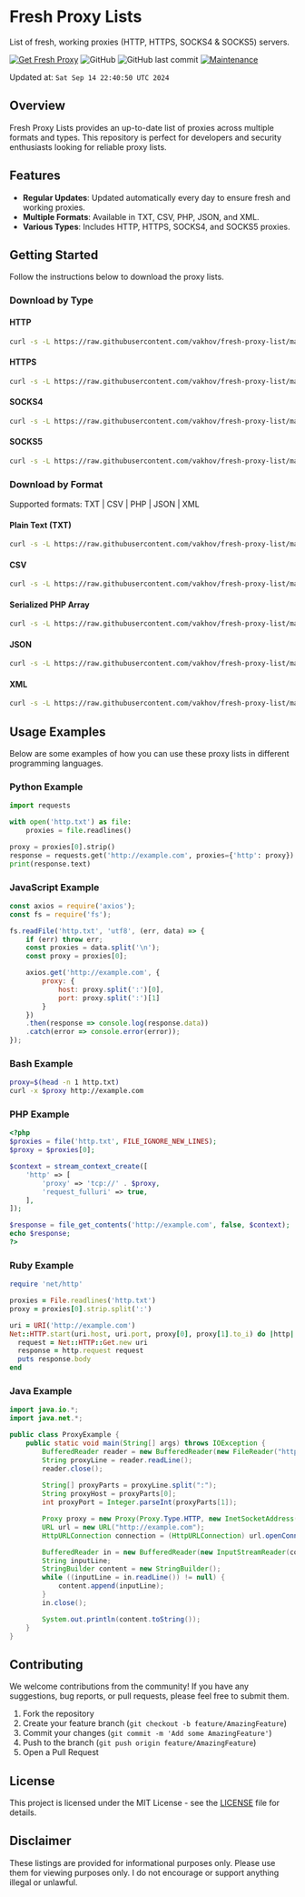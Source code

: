 # Fresh Proxy Lists

List of fresh, working proxies (HTTP, HTTPS, SOCKS4 & SOCKS5) servers.

[![Get Fresh Proxy](https://github.com/vakhov/fresh-proxy-list/actions/workflows/update.yml/badge.svg)](https://github.com/vakhov/fresh-proxy-list/actions/workflows/update.yml)
![GitHub](https://img.shields.io/github/license/vakhov/fresh-proxy-list)
![GitHub last commit](https://img.shields.io/github/last-commit/vakhov/fresh-proxy-list)
[![Maintenance](https://img.shields.io/badge/Maintained%3F-yes-green.svg)](https://github.com/vakhov/fresh-proxy-list/graphs/commit-activity)

Updated at: `Sat Sep 14 22:40:50 UTC 2024`

## Overview

Fresh Proxy Lists provides an up-to-date list of proxies across multiple formats and types. This repository is perfect for developers and security enthusiasts looking for reliable proxy lists.

## Features

- **Regular Updates**: Updated automatically every day to ensure fresh and working proxies.
- **Multiple Formats**: Available in TXT, CSV, PHP, JSON, and XML.
- **Various Types**: Includes HTTP, HTTPS, SOCKS4, and SOCKS5 proxies.

## Getting Started

Follow the instructions below to download the proxy lists.

### Download by Type

#### HTTP
```bash
curl -s -L https://raw.githubusercontent.com/vakhov/fresh-proxy-list/master/http.txt -o http.txt
```

#### HTTPS
```bash
curl -s -L https://raw.githubusercontent.com/vakhov/fresh-proxy-list/master/https.txt -o https.txt
```

#### SOCKS4
```bash
curl -s -L https://raw.githubusercontent.com/vakhov/fresh-proxy-list/master/socks4.txt -o socks4.txt
```

#### SOCKS5
```bash
curl -s -L https://raw.githubusercontent.com/vakhov/fresh-proxy-list/master/socks5.txt -o socks5.txt
```

### Download by Format

Supported formats: TXT | CSV | PHP | JSON | XML

#### Plain Text (TXT)
```bash
curl -s -L https://raw.githubusercontent.com/vakhov/fresh-proxy-list/master/proxylist.txt -o proxylist.txt
```

#### CSV
```bash
curl -s -L https://raw.githubusercontent.com/vakhov/fresh-proxy-list/master/proxylist.csv -o proxylist.csv
```

#### Serialized PHP Array
```bash
curl -s -L https://raw.githubusercontent.com/vakhov/fresh-proxy-list/master/proxylist.phps -o proxylist.phps
```

#### JSON
```bash
curl -s -L https://raw.githubusercontent.com/vakhov/fresh-proxy-list/master/proxylist.json -o proxylist.json
```

#### XML
```bash
curl -s -L https://raw.githubusercontent.com/vakhov/fresh-proxy-list/master/proxylist.xml -o proxylist.xml
```

## Usage Examples

Below are some examples of how you can use these proxy lists in different programming languages.


### Python Example
```python
import requests

with open('http.txt') as file:
    proxies = file.readlines()

proxy = proxies[0].strip()
response = requests.get('http://example.com', proxies={'http': proxy})
print(response.text)
```

### JavaScript Example
```javascript
const axios = require('axios');
const fs = require('fs');

fs.readFile('http.txt', 'utf8', (err, data) => {
    if (err) throw err;
    const proxies = data.split('\n');
    const proxy = proxies[0];

    axios.get('http://example.com', {
        proxy: {
            host: proxy.split(':')[0],
            port: proxy.split(':')[1]
        }
    })
    .then(response => console.log(response.data))
    .catch(error => console.error(error));
});
```

### Bash Example
```bash
proxy=$(head -n 1 http.txt)
curl -x $proxy http://example.com
```

### PHP Example
```php
<?php
$proxies = file('http.txt', FILE_IGNORE_NEW_LINES);
$proxy = $proxies[0];

$context = stream_context_create([
    'http' => [
        'proxy' => 'tcp://' . $proxy,
        'request_fulluri' => true,
    ],
]);

$response = file_get_contents('http://example.com', false, $context);
echo $response;
?>
```

### Ruby Example
```ruby
require 'net/http'

proxies = File.readlines('http.txt')
proxy = proxies[0].strip.split(':')

uri = URI('http://example.com')
Net::HTTP.start(uri.host, uri.port, proxy[0], proxy[1].to_i) do |http|
  request = Net::HTTP::Get.new uri
  response = http.request request
  puts response.body
end
```

### Java Example
```java
import java.io.*;
import java.net.*;

public class ProxyExample {
    public static void main(String[] args) throws IOException {
        BufferedReader reader = new BufferedReader(new FileReader("http.txt"));
        String proxyLine = reader.readLine();
        reader.close();
        
        String[] proxyParts = proxyLine.split(":");
        String proxyHost = proxyParts[0];
        int proxyPort = Integer.parseInt(proxyParts[1]);

        Proxy proxy = new Proxy(Proxy.Type.HTTP, new InetSocketAddress(proxyHost, proxyPort));
        URL url = new URL("http://example.com");
        HttpURLConnection connection = (HttpURLConnection) url.openConnection(proxy);

        BufferedReader in = new BufferedReader(new InputStreamReader(connection.getInputStream()));
        String inputLine;
        StringBuilder content = new StringBuilder();
        while ((inputLine = in.readLine()) != null) {
            content.append(inputLine);
        }
        in.close();

        System.out.println(content.toString());
    }
}
```

## Contributing

We welcome contributions from the community! If you have any suggestions, bug reports, or pull requests, please feel free to submit them.

1. Fork the repository
2. Create your feature branch (`git checkout -b feature/AmazingFeature`)
3. Commit your changes (`git commit -m 'Add some AmazingFeature'`)
4. Push to the branch (`git push origin feature/AmazingFeature`)
5. Open a Pull Request

## License

This project is licensed under the MIT License - see the [LICENSE](LICENSE) file for details.

## Disclaimer

These listings are provided for informational purposes only. Please use them for viewing purposes only. I do not encourage or support anything illegal or unlawful.
